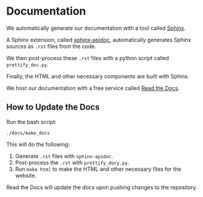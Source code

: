 # Documentation

We automatically generate our documentation with a tool called [Sphinx](http://www.sphinx-doc.org/en/master/).

A Sphinx extension, called [sphinx-apidoc](http://www.sphinx-doc.org/en/stable/man/sphinx-apidoc.html),
automatically generates Sphinx sources as `.rst` files from the code.

We then post-process these `.rst` files with a python script called `prettify_doc.py`.

Finally, the HTML and other necessary components are built with Sphinx.

We host our documentation with a free service called [Read the Docs](https://readthedocs.org/).

## How to Update the Docs

Run the bash script:

`./docs/make_docs`

This will do the following:

1. Generate `.rst` files with `sphinx-apidoc`.
2. Post-process the `.rst` with `prettify_docy.py`.
3. Run `make html` to make the HTML and other necessary files for the website.

Read the Docs will update the docs upon pushing changes to the repository.